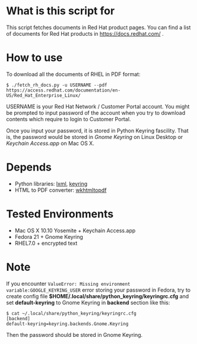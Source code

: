 # What is this script for
This script fetches documents in Red Hat product pages.
You can find a list of documents for Red Hat products in https://docs.redhat.com/
.
# How to use
To download all the documents of RHEL in PDF format:

```
$ ./fetch_rh_docs.py -u USERNAME --pdf https://access.redhat.com/documentation/en-US/Red_Hat_Enterprise_Linux/
```

USERNAME is your Red Hat Network / Customer Portal account.
You might be prompted to input password of the account when you try to download contents which require to login to Customer Portal.

Once you input your password, it is stored in Python Keyring fascility.
That is, the password would be stored in *Gnome Keyring* on Linux Desktop or *Keychain Access.app* on Mac OS X.

# Depends
* Python libraries: [lxml](http://lxml.de/), [keyring](https://pypi.python.org/pypi/keyring)
* HTML to PDF converter: [wkhtmltopdf](http://wkhtmltopdf.org)

# Tested Environments
* Mac OS X 10.10 Yosemite + Keychain Access.app
* Fedora 21 + Gnome Keyring
* RHEL7.0 + encrypted text

# Note
If you encounter `ValueError: Missing environment variable:GOOGLE_KEYRING_USER` error storing your password in Fedora,
try to create config file **$HOME/.local/share/python_keyring/keyringrc.cfg** and set **default-keyring** to Gnome Keyring in **backend** section like this:

```
$ cat ~/.local/share/python_keyring/keyringrc.cfg
[backend]
default-keyring=keyring.backends.Gnome.Keyring
```

Then the password should be stored in Gnome Keyring.
